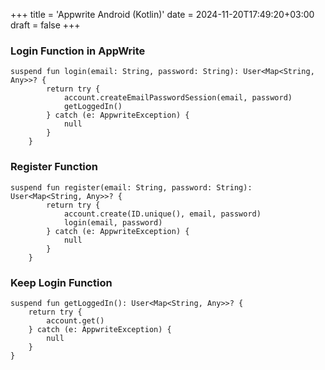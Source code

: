 +++
title = 'Appwrite Android (Kotlin)'
date = 2024-11-20T17:49:20+03:00
draft = false
+++
### Login Function in AppWrite
```
suspend fun login(email: String, password: String): User<Map<String, Any>>? {
        return try {
            account.createEmailPasswordSession(email, password)
            getLoggedIn()
        } catch (e: AppwriteException) {
            null
        }
    }
```
### Register Function
```
suspend fun register(email: String, password: String): User<Map<String, Any>>? {
        return try {
            account.create(ID.unique(), email, password)
            login(email, password)
        } catch (e: AppwriteException) {
            null
        }
    }
```
### Keep Login Function
```
suspend fun getLoggedIn(): User<Map<String, Any>>? {
    return try {
        account.get()
    } catch (e: AppwriteException) {
        null
    }
}
```